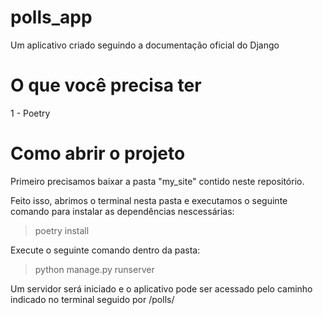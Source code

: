 # polls_app
Um aplicativo criado seguindo a documentação oficial do Django

# O que você precisa ter
1 - Poetry

# Como abrir o projeto

Primeiro precisamos baixar a pasta "my_site" contido neste repositório.

Feito isso, abrimos o terminal nesta pasta e executamos o seguinte comando para instalar as dependências nescessárias:
> poetry install

Execute o seguinte comando dentro da pasta:
> python manage.py runserver

Um servidor será iniciado e o aplicativo pode ser acessado pelo caminho indicado no terminal seguido por /polls/
